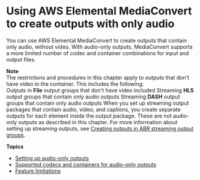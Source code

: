 # Using AWS Elemental MediaConvert to create outputs with only audio<a name="audio-only"></a>

You can use AWS Elemental MediaConvert to create outputs that contain only audio, without video\. With audio\-only outputs, MediaConvert supports a more limited number of codec and container combinations for input and output files\.

**Note**  
The restrictions and procedures in this chapter apply to outputs that don't have video in the container\. This includes the following:  
Outputs in **File** output groups that don't have video included
Streaming **HLS** output groups that contain only audio outputs
Streaming **DASH** output groups that contain only audio outputs
When you set up streaming output packages that contain audio, video, and captions, you create separate outputs for each element inside the output package\. These are not audio\-only outputs as described in this chapter\. For more information about setting up streaming outputs, see [Creating outputs in ABR streaming output groups](create-outputs-in-abr-streaming-output-groups.md)\.

**Topics**
+ [Setting up audio\-only outputs](setting-up-audio-only.md)
+ [Supported codecs and containers for audio\-only outputs](supported-codecs-containers-audio-only.md)
+ [Feature limitations](feature-limitations-for-audio-only.md)